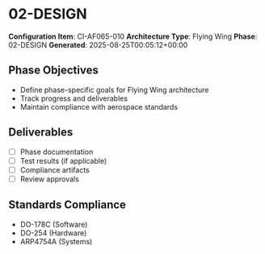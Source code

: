 # 02-DESIGN

**Configuration Item**: CI-AF065-010
**Architecture Type**: Flying Wing
**Phase**: 02-DESIGN
**Generated**: 2025-08-25T00:05:12+00:00

## Phase Objectives
- Define phase-specific goals for Flying Wing architecture
- Track progress and deliverables
- Maintain compliance with aerospace standards

## Deliverables
- [ ] Phase documentation
- [ ] Test results (if applicable)
- [ ] Compliance artifacts
- [ ] Review approvals

## Standards Compliance
- DO-178C (Software)
- DO-254 (Hardware)
- ARP4754A (Systems)
